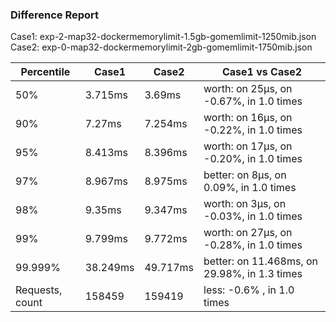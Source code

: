 ### Difference Report
Case1: exp-2-map32-dockermemorylimit-1.5gb-gomemlimit-1250mib.json
Case2: exp-0-map32-dockermemorylimit-2gb-gomemlimit-1750mib.json

|Percentile|Case1|Case2|Case1 vs Case2|
|---|---|---|---|
|50%|3.715ms|3.69ms|worth: on 25µs, on -0.67%, in 1.0 times |
|90%|7.27ms|7.254ms|worth: on 16µs, on -0.22%, in 1.0 times |
|95%|8.413ms|8.396ms|worth: on 17µs, on -0.20%, in 1.0 times |
|97%|8.967ms|8.975ms|better: on 8µs, on 0.09%, in 1.0 times |
|98%|9.35ms|9.347ms|worth: on 3µs, on -0.03%, in 1.0 times |
|99%|9.799ms|9.772ms|worth: on 27µs, on -0.28%, in 1.0 times |
|99.999%|38.249ms|49.717ms|better: on 11.468ms, on 29.98%, in 1.3 times |
|Requests, count|158459|159419|less: -0.6% , in 1.0 times |

